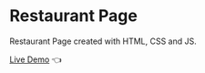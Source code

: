# Restaurant Page

Restaurant Page created with HTML, CSS and JS.

[Live Demo](https://overexprosed.github.io/restaurant-page/) :point_left:
